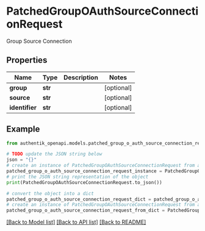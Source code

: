 # PatchedGroupOAuthSourceConnectionRequest

Group Source Connection

## Properties

Name | Type | Description | Notes
------------ | ------------- | ------------- | -------------
**group** | **str** |  | [optional] 
**source** | **str** |  | [optional] 
**identifier** | **str** |  | [optional] 

## Example

```python
from authentik_openapi.models.patched_group_o_auth_source_connection_request import PatchedGroupOAuthSourceConnectionRequest

# TODO update the JSON string below
json = "{}"
# create an instance of PatchedGroupOAuthSourceConnectionRequest from a JSON string
patched_group_o_auth_source_connection_request_instance = PatchedGroupOAuthSourceConnectionRequest.from_json(json)
# print the JSON string representation of the object
print(PatchedGroupOAuthSourceConnectionRequest.to_json())

# convert the object into a dict
patched_group_o_auth_source_connection_request_dict = patched_group_o_auth_source_connection_request_instance.to_dict()
# create an instance of PatchedGroupOAuthSourceConnectionRequest from a dict
patched_group_o_auth_source_connection_request_from_dict = PatchedGroupOAuthSourceConnectionRequest.from_dict(patched_group_o_auth_source_connection_request_dict)
```
[[Back to Model list]](../README.md#documentation-for-models) [[Back to API list]](../README.md#documentation-for-api-endpoints) [[Back to README]](../README.md)


